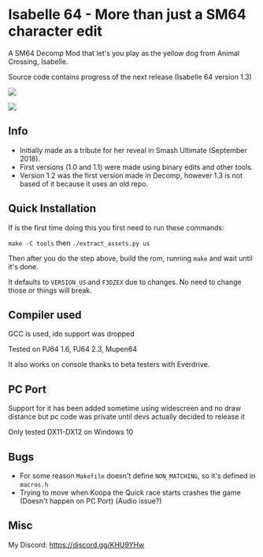 # Isabelle 64 - More than just a SM64 character edit

A SM64 Decomp Mod that let's you play as the yellow dog from Animal Crossing, Isabelle.

Source code contains progress of the next release (Isabelle 64 version 1.3)

<img src="https://i.imgur.com/9S7fnCr.png"/></a>

<img src="https://i.imgur.com/PGH0Sq6.png"/></a>

## Info
* Initially made as a tribute for her reveal in Smash Ultimate (September 2018).
* First versions (1.0 and 1.1) were made using binary edits and other tools.
* Version 1.2 was the first version made in Decomp, however 1.3 is not based of it because it uses an old repo.

## Quick Installation

If is the first time doing this you first need to run these commands:

`make -C tools` then `./extract_assets.py us`

Then after you do the step above, build the rom, running `make` and wait until it's done.

It defaults to `VERSION_US` and `F3DZEX` due to changes. No need to change those or things will break.

## Compiler used

GCC is used, ido support was dropped

Tested on PJ64 1.6, PJ64 2.3, Mupen64

It also works on console thanks to beta testers with Everdrive.

## PC Port

Support for it has been added sometime using widescreen and no draw distance but pc code was private until devs actually decided to release it

Only tested DX11-DX12 on Windows 10

## Bugs
* For some reason `Makefile` doesn't define `NON_MATCHING`, so it's defined in `macros.h`
* Trying to move when Koopa the Quick race starts crashes the game (Doesn't happen on PC Port) (Audio issue?)

## Misc

My Discord: https://discord.gg/KHU9YHw